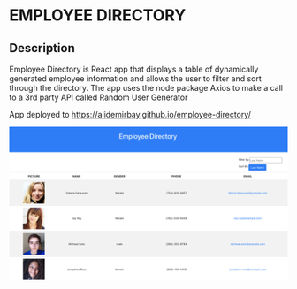# EMPLOYEE DIRECTORY

## Description

Employee Directory is React app that displays a table of dynamically generated employee information
and allows the user to filter and sort through the directory.
The app uses the node package Axios to make a call to a 3rd party API called Random User Generator

App deployed to https://alidemirbay.github.io/employee-directory/

![Screenshot](empdir.png)
